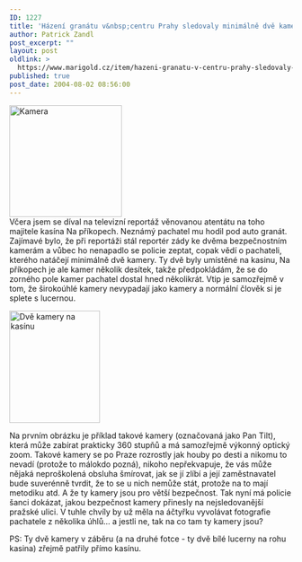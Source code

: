 ```yaml
---
ID: 1227
title: 'Házení granátu v&nbsp;centru Prahy sledovaly minimálně dvě kamery'
author: Patrick Zandl
post_excerpt: ""
layout: post
oldlink: >
  https://www.marigold.cz/item/hazeni-granatu-v-centru-prahy-sledovaly-minimalne-dve-kamery
published: true
post_date: 2004-08-02 08:56:00
---
```

<div class="rightbox"> 
<img src="/wp-content/uploads/20040802-camera-pan-tilt.jpg" alt="Kamera " width="200" height="199" /> </div>Včera jsem se díval na televizní reportáž věnovanou atentátu na toho majitele kasína Na příkopech. Neznámý pachatel mu hodil pod auto granát. Zajímavé bylo, že při reportáži stál reportér zády ke dvěma bezpečnostním kamerám a vůbec ho nenapadlo se policie zeptat, copak vědí o pachateli, kterého natáčejí minimálně dvě kamery. Ty dvě byly umístěné na kasinu, Na příkopech je ale kamer několik desítek, takže předpokládám, že se do zorného pole kamer pachatel dostal hned několikrát. Vtip je samozřejmě v tom, že širokoúhlé kamery nevypadají jako kamery a normální člověk si je splete s lucernou. </p>

<div class="leftbox">
<img src="/wp-content/uploads/20040802-kasino-kamery.jpg" alt="Dvě kamery na kasínu" width="161" height="200" /></div>
<p>
 Na prvním obrázku je příklad takové kamery (označovaná jako Pan Tilt), která může zabírat prakticky 360 stupňů a má samozřejmě výkonný optický zoom. Takové kamery se po Praze rozrostly jak houby po desti a nikomu to nevadí (protože to málokdo pozná), nikoho nepřekvapuje, že vás může nějaká neproškolená obsluha šmírovat, jak se jí zlíbí a její zaměstnavatel bude suverénně tvrdit, že to se u nich nemůže stát, protože na to mají metodiku atd. A že ty kamery jsou pro větší bezpečnost. Tak nyní má policie šanci dokázat, jakou bezpečnost kamery přinesly na nejsledovanější pražské ulici. V tuhle chvíly by už měla na áčtyřku vyvolávat fotografie pachatele z několika úhlů... a jestli ne, tak na co tam ty kamery jsou? </p>

<p>
PS: Ty dvě kamery v záběru (a na druhé fotce - ty dvě bílé lucerny na rohu kasina) zřejmě patřily přímo kasínu.
</p>
